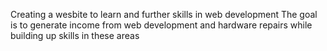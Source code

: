 Creating a wesbite to learn and further skills in web development
The goal is to generate income from web development and hardware repairs while building up skills in these areas

